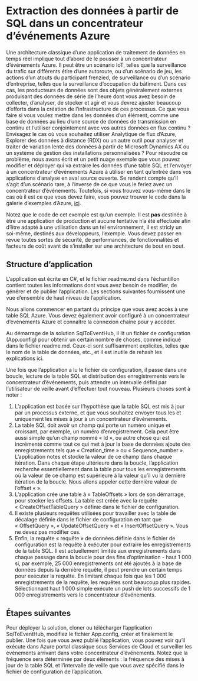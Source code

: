 <properties
   pageTitle="Extraction des données SQL Azure des concentrateurs événement | Microsoft Azure"
   description="Vue d’ensemble des événements importer à partir de l’exemple SQL"
   services="event-hubs"
   documentationCenter="na"
   authors="spyrossak"
   manager="timlt"
   editor=""/>

<tags 
   ms.service="event-hubs"
   ms.devlang="na"
   ms.topic="article"
   ms.tgt_pltfrm="na"
   ms.workload="na"
   ms.date="08/25/2016"
   ms.author="spyros;sethm" />

# <a name="pulling-data-from-sql-into-an-azure-event-hub"></a>Extraction des données à partir de SQL dans un concentrateur d’événements Azure

Une architecture classique d’une application de traitement de données en temps réel implique tout d’abord de le pousser à un concentrateur d’événements Azure. Il peut être un scénario IoT, telles que la surveillance du trafic sur différents étire d’une autoroute, ou d’un scénario de jeu, les actions d’un atouts du participant frenzied, de surveillance ou d’un scénario d’entreprise, telles que la surveillance d’occupation du bâtiment. Dans ces cas, les producteurs de données sont des objets généralement externes produisant des données de série de l’heure dont vous avez besoin de collecter, d’analyser, de stocker et agir et vous devrez ajuster beaucoup d’efforts dans la création de l’infrastructure de ces processus. Ce que vous faire si vous voulez mettre dans les données d’un élément, comme une base de données au lieu d’une source de données de transmission en continu et l’utiliser conjointement avec vos autres données en flux continu ? Envisagez le cas où vous souhaitez utiliser Analytique de flux d’Azure, Explorer des données à distance (RDX) ou un autre outil pour analyser et traiter de variation lente des données à partir de Microsoft Dynamics AX ou un système de gestion des installations personnalisées ? Pour résoudre ce problème, nous avons écrit et un petit nuage exemple que vous pouvez modifier et déployer qui va extraire les données d’une table SQL et l’envoyer à un concentrateur d’événements Azure à utiliser en tant qu’entrée dans vos applications d’analyse en aval source ouverte. Se rendent compte qu’il s’agit d’un scénario rare, à l’inverse de ce que vous le feriez avec un concentrateur d’événements. Toutefois, si vous trouvez vous-même dans le cas où il est ce que vous devez faire, vous pouvez trouver le code dans la galerie d’exemples d’Azure, [ici](https://azure.microsoft.com/documentation/samples/event-hubs-dotnet-import-from-sql/).  

Notez que le code de cet exemple est qu’un exemple. Il est **pas** destinée à être une application de production et aucune tentative n’a été effectuée afin d’être adapté à une utilisation dans un tel environnement, il est stricly un soi-même, destinés aux développeurs, l’exemple. Vous devez passer en revue toutes sortes de sécurité, de performances, de fonctionnalités et facteurs de coût avant de s’installer sur une architecture de bout en bout.

## <a name="application-structure"></a>Structure d’application

L’application est écrite en C#, et le fichier readme.md dans l’échantillon contient toutes les informations dont vous avez besoin de modifier, de générer et de publier l’application. Les sections suivantes fournissent une vue d’ensemble de haut niveau de l’application.

Nous allons commencer en partant du principe que vous avez accès à une table SQL Azure. Vous devez également avoir configuré à un concentrateur d’événements Azure et connaître la connexion chaîne pour y accéder.

Au démarrage de la solution SqlToEventHub, il lit un fichier de configuration (App.config) pour obtenir un certain nombre de choses, comme indiqué dans le fichier readme.md. Ceux-ci sont suffisamment explicites, telles que le nom de la table de données, etc., et il est inutile de rehash les explications ici. 

Une fois que l’application a lu le fichier de configuration, il passe dans une boucle, lecture de la table SQL et distribution des enregistrements vers le concentrateur d’événements, puis attendre un intervalle défini par l’utilisateur de veille avant d’effectuer tout nouveau. Plusieurs choses sont à noter :

1. L’application est basée sur l’hypothèse que la table SQL est mis à jour par un processus externe, et que vous souhaitez envoyer tous les et uniquement les mises à jour à un concentrateur d’événements.
2. La table SQL doit avoir un champ qui porte un numéro unique et croissant, par exemple, un numéro d’enregistrement. Cela peut être aussi simple qu’un champ nommé « Id », ou autre chose qui est incrémenté comme tout ce qui met à jour la base de données ajoute des enregistrements tels que « Creation_time » ou « Sequence_number ». L’application notes et stocke la valeur de ce champ dans chaque itération. Dans chaque étape ultérieure dans la boucle, l’application recherche essentiellement dans la table pour tous les enregistrements où la valeur de ce champ est supérieure à la valeur qu’il vu la dernière itération de la boucle. Nous allons appeler cette dernière valeur de l’offset « ».
3. L’application crée une table à « TableOffsets » lors de son démarrage, pour stocker les offsets. La table est créée avec la requête « CreateOffsetTableQuery » définie dans le fichier de configuration. 
4. Il existe plusieurs requêtes utilisées pour travailler avec la table de décalage définie dans le fichier de configuration en tant que « OffsetQuery », « UpdateOffsetQuery » et « InsertOffsetQuery ». Vous ne devez pas modifier ces.
5. Enfin, la requête « requête » de données définie dans le fichier de configuration est la requête à exécuter pour extraire les enregistrements de la table SQL. Il est actuellement limitée aux enregistrements dans chaque passage dans la boucle pour des fins d’optimisation - haut 1 000 si, par exemple, 25 000 enregistrements ont été ajoutés à la base de données depuis la dernière requête, il peut prendre un certain temps pour exécuter la requête. En limitant chaque fois que les 1 000 enregistrements de la requête, les requêtes sont beaucoup plus rapides. Sélectionnant haut 1 000 simple exécute un push de lots successifs de 1 000 enregistrements vers le concentrateur d’événements.    

## <a name="next-steps"></a>Étapes suivantes

Pour déployer la solution, cloner ou télécharger l’application SqlToEventHub, modifiez le fichier App.config, créer et finalement le publier. Une fois que vous avez publié l’application, vous pouvez voir qu’il exécute dans Azure portal classique sous Services de Cloud et surveiller les événements arrivant dans votre concentrateur d’événements. Notez que la fréquence sera déterminée par deux éléments : la fréquence des mises à jour de la table SQL et l’intervalle de veille que vous avez spécifié dans le fichier de configuration de l’application.